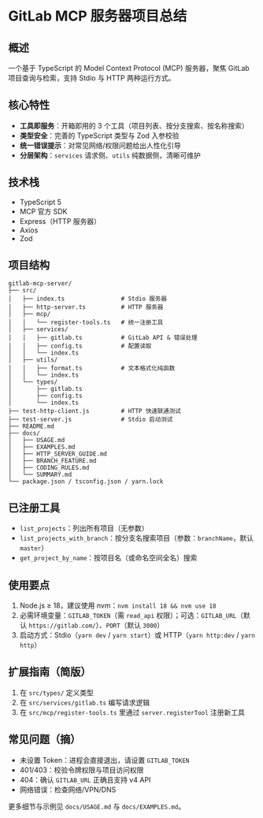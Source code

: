 # GitLab MCP 服务器项目总结

## 概述

一个基于 TypeScript 的 Model Context Protocol (MCP) 服务器，聚焦 GitLab 项目查询与检索，支持 Stdio 与 HTTP 两种运行方式。

## 核心特性

- **工具即服务**：开箱即用的 3 个工具（项目列表、按分支搜索、按名称搜索）
- **类型安全**：完善的 TypeScript 类型与 Zod 入参校验
- **统一错误提示**：对常见网络/权限问题给出人性化引导
- **分层架构**：`services` 请求侧、`utils` 纯数据侧，清晰可维护

## 技术栈

- TypeScript 5
- MCP 官方 SDK
- Express（HTTP 服务器）
- Axios
- Zod

## 项目结构

```
gitlab-mcp-server/
├── src/
│   ├── index.ts                # Stdio 服务器
│   ├── http-server.ts          # HTTP 服务器
│   ├── mcp/
│   │   └── register-tools.ts   # 统一注册工具
│   ├── services/
│   │   ├── gitlab.ts           # GitLab API & 错误处理
│   │   ├── config.ts           # 配置读取
│   │   └── index.ts
│   ├── utils/
│   │   ├── format.ts           # 文本格式化纯函数
│   │   └── index.ts
│   └── types/
│       ├── gitlab.ts
│       ├── config.ts
│       └── index.ts
├── test-http-client.js         # HTTP 快速联通测试
├── test-server.js              # Stdio 启动测试
├── README.md
├── docs/
│   ├── USAGE.md
│   ├── EXAMPLES.md
│   ├── HTTP_SERVER_GUIDE.md
│   ├── BRANCH_FEATURE.md
│   ├── CODING_RULES.md
│   └── SUMMARY.md
└── package.json / tsconfig.json / yarn.lock
```

## 已注册工具

- `list_projects`：列出所有项目（无参数）
- `list_projects_with_branch`：按分支名搜索项目（参数：`branchName`，默认 `master`）
- `get_project_by_name`：按项目名（或命名空间全名）搜索

## 使用要点

1. Node.js ≥ 18，建议使用 nvm：`nvm install 18 && nvm use 18`
2. 必需环境变量：`GITLAB_TOKEN`（需 `read_api` 权限）；可选：`GITLAB_URL`（默认 `https://gitlab.com/`）、`PORT`（默认 `3000`）
3. 启动方式：Stdio（`yarn dev` / `yarn start`）或 HTTP（`yarn http:dev` / `yarn http`）

## 扩展指南（简版）

1) 在 `src/types/` 定义类型
2) 在 `src/services/gitlab.ts` 编写请求逻辑
3) 在 `src/mcp/register-tools.ts` 里通过 `server.registerTool` 注册新工具

## 常见问题（摘）

- 未设置 Token：进程会直接退出，请设置 `GITLAB_TOKEN`
- 401/403：校验令牌权限与项目访问权限
- 404：确认 `GITLAB_URL` 正确且支持 v4 API
- 网络错误：检查网络/VPN/DNS

更多细节与示例见 `docs/USAGE.md` 与 `docs/EXAMPLES.md`。